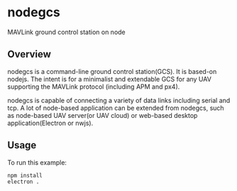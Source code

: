 # nodegcs
MAVLink ground control station on node

## Overview
nodegcs is a command-line ground control station(GCS). It is based-on nodejs. The intent is for a minimalist and extendable GCS for any UAV supporting the MAVLink protocol (including APM and px4).

nodegcs is capable of connecting a variety of data links including serial and tcp. A lot of node-based application can be extended from nodegcs, such as node-based UAV server(or UAV cloud) or web-based desktop application(Electron or nwjs).



## Usage

To run this example:

```bash
npm install
electron .
```

## 
